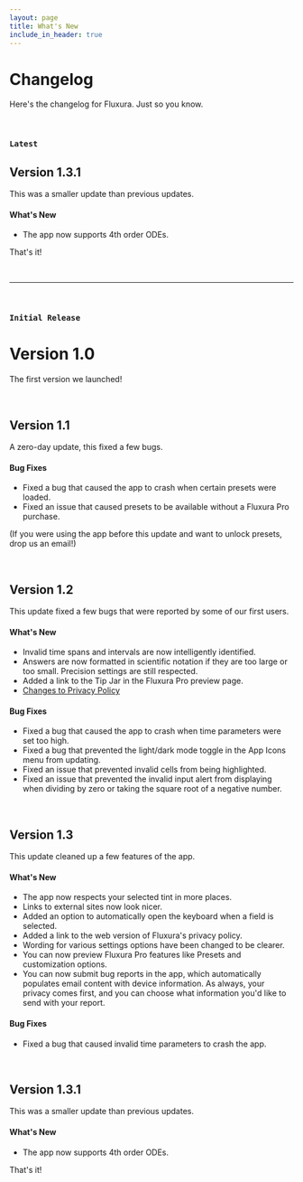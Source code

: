 ```yaml
---
layout: page
title: What's New
include_in_header: true
---
```


# Changelog
Here's the changelog for Fluxura. Just so you know.

<br>

### `Latest`
## **Version 1.3.1**
This was a smaller update than previous updates.

#### What's New
- The app now supports 4th order ODEs.

That's it!

<br>

________
<br>

### `Initial Release`
# **Version 1.0**
The first version we launched!

<br>

## **Version 1.1**
A zero-day update, this fixed a few bugs.

#### Bug Fixes
- Fixed a bug that caused the app to crash when certain presets were loaded.
- Fixed an issue that caused presets to be available without a Fluxura Pro purchase. 

(If you were using the app before this update and want to unlock presets, drop us an email!)

<br>

## **Version 1.2**
This update fixed a few bugs that were reported by some of our first users.

#### What's New
- Invalid time spans and intervals are now intelligently identified.
- Answers are now formatted in scientific notation if they are too large or too small. Precision settings are still respected.
- Added a link to the Tip Jar in the Fluxura Pro preview page.
- [Changes to Privacy Policy](/fluxura-landing-page/privacypolicy/)

#### Bug Fixes
- Fixed a bug that caused the app to crash when time parameters were set too high.
- Fixed a bug that prevented the light/dark mode toggle in the App Icons menu from updating.
- Fixed an issue that prevented invalid cells from being highlighted.
- Fixed an issue that prevented the invalid input alert from displaying when dividing by zero or taking the square root of a negative number.

<br>

## **Version 1.3**
This update cleaned up a few features of the app.

#### What's New
- The app now respects your selected tint in more places.
- Links to external sites now look nicer.
- Added an option to automatically open the keyboard when a field is selected.
- Added a link to the web version of Fluxura's privacy policy.
- Wording for various settings options have been changed to be clearer.
- You can now preview Fluxura Pro features like Presets and customization options.
- You can now submit bug reports in the app, which automatically populates email content with device information. As always, your privacy comes first, and you can choose what information you'd like to send with your report.

#### Bug Fixes
- Fixed a bug that caused invalid time parameters to crash the app.

<br>

## **Version 1.3.1**
This was a smaller update than previous updates.

#### What's New
- The app now supports 4th order ODEs.

That's it!

<br>
